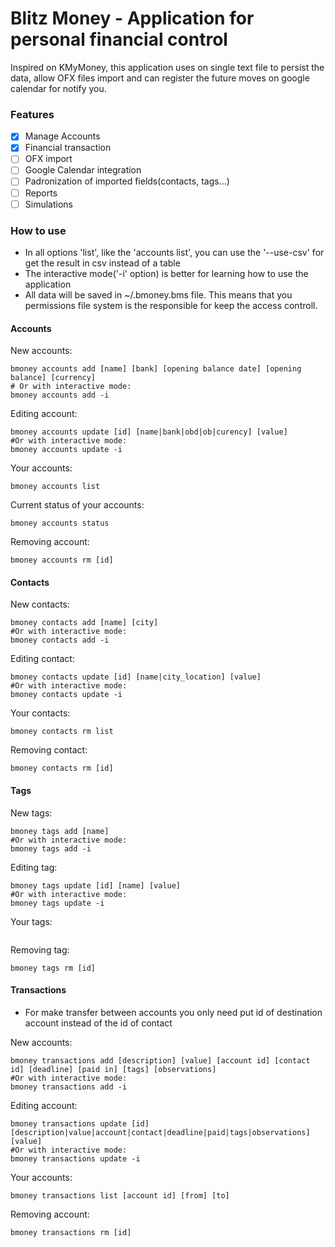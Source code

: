 # Blitz Money - Application for personal financial control

Inspired on KMyMoney, this application uses on single text file to persist the data, allow OFX files import and can register the future moves on google calendar for notify you.

### Features

- [x] Manage Accounts
- [x] Financial transaction
- [ ] OFX import
- [ ] Google Calendar integration
- [ ] Padronization of imported fields(contacts, tags...)
- [ ] Reports
- [ ] Simulations

### How to use

- In all options 'list', like the 'accounts list', you can use the '--use-csv' for get the result in csv instead of a table
- The interactive mode('-i' option) is better for learning how to use the application
- All data will be saved in ~/.bmoney.bms file. This means that you permissions file system is the responsible for keep the access controll.

#### Accounts

New accounts:

```shell
bmoney accounts add [name] [bank] [opening balance date] [opening balance] [currency]
# Or with interactive mode:
bmoney accounts add -i
```

Editing account:

```shell
bmoney accounts update [id] [name|bank|obd|ob|curency] [value]
#Or with interactive mode:
bmoney accounts update -i
```

Your accounts:

```shell
bmoney accounts list
```

Current status of your accounts:

```shell
bmoney accounts status
```

Removing account:

```shell
bmoney accounts rm [id]
```

#### Contacts

New contacts:

```shell
bmoney contacts add [name] [city]
#Or with interactive mode:
bmoney contacts add -i
```

Editing contact:

```shell
bmoney contacts update [id] [name|city_location] [value]
#Or with interactive mode:
bmoney contacts update -i
```

Your contacts:

```shell
bmoney contacts rm list
```

Removing contact:

```shell
bmoney contacts rm [id]
```

#### Tags

New tags:

```shell
bmoney tags add [name]
#Or with interactive mode:
bmoney tags add -i
```

Editing tag:

```shell
bmoney tags update [id] [name] [value]
#Or with interactive mode:
bmoney tags update -i
```

Your tags:

```shell
```

Removing tag:

```shell
bmoney tags rm [id]
```

#### Transactions

- For make transfer between accounts you only need put id of destination account instead of the id of contact

New accounts:

```shell
bmoney transactions add [description] [value] [account id] [contact id] [deadline] [paid in] [tags] [observations]
#Or with interactive mode:
bmoney transactions add -i
```

Editing account:

```shell
bmoney transactions update [id] [description|value|account|contact|deadline|paid|tags|observations] [value]
#Or with interactive mode:
bmoney transactions update -i
```

Your accounts:

```shell
bmoney transactions list [account id] [from] [to]
```

Removing account:

```shell
bmoney transactions rm [id]
```
